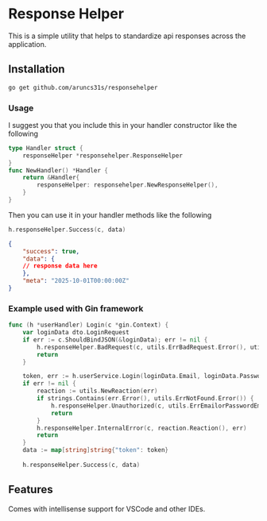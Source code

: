 # Response Helper
This is a simple utility that helps to standardize api responses across the application.


## Installation

```bash
go get github.com/aruncs31s/responsehelper
``` 

### Usage
I suggest you that you include this in your handler constructor like the following

```go
type Handler struct {
    responseHelper *responsehelper.ResponseHelper
}
func NewHandler() *Handler {
    return &Handler{
        responseHelper: responsehelper.NewResponseHelper(),
    }
}
```

Then you can use it in your handler methods like the following
```go
h.responseHelper.Success(c, data)
```


```json
{
    "success": true,
    "data": {
    // response data here
    },
    "meta": "2025-10-01T00:00:00Z"
}
```

### Example used with Gin framework
```go
func (h *userHandler) Login(c *gin.Context) {
	var loginData dto.LoginRequest
	if err := c.ShouldBindJSON(&loginData); err != nil {
		h.responseHelper.BadRequest(c, utils.ErrBadRequest.Error(), utils.ErrDetailBadRequestJSONPayload.Error())
		return
	}

	token, err := h.userService.Login(loginData.Email, loginData.Password)
	if err != nil {
		reaction := utils.NewReaction(err)
		if strings.Contains(err.Error(), utils.ErrNotFound.Error()) {
			h.responseHelper.Unauthorized(c, utils.ErrEmailorPasswordEmpty.Error())
			return
		}
		h.responseHelper.InternalError(c, reaction.Reaction(), err)
		return
	}
	data := map[string]string{"token": token}
	
	h.responseHelper.Success(c, data)
```

## Features

Comes with intellisense support for VSCode and other IDEs.
